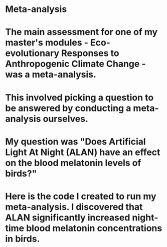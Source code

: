 # Meta-analysis

# The main assessment for one of my master's modules - Eco-evolutionary Responses to Anthropogenic Climate Change - was a meta-analysis.
# This involved picking a question to be answered by conducting a meta-analysis ourselves.
# My question was "Does Artificial Light At Night (ALAN) have an effect on the blood melatonin levels of birds?"
# Here is the code I created to run my meta-analysis. I discovered that ALAN significantly increased night-time blood melatonin concentrations in birds.
